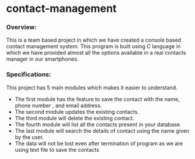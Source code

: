 # contact-management


### Overview:
This is a team based project in which we have created a console based contact management system. This program is built using C language in which we have provided almost all the options available in a real contacts manager in our smartphones.


### Specifications:
This project has 5 main modules which makes it easier to understand. 
* The first module has the feature to save the contact with the name, phone number , and email address.
* The second module updates the existing contacts.
* The third module will delete the existing contact.
* The fourth module will list all the contacts present in your database.
* The last module will search the details of contact using the name given by the user.
* The data will not be lost even after termination of program as we are using text file to save the contacts
